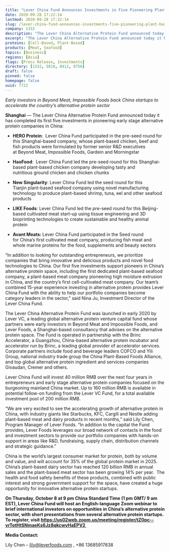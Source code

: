 ```yaml
---
title: "Lever China Fund Announces Investments in Five Pioneering Plant-Based and Cultivated Meat Startups"
date: 2020-09-28 17:22:14
lastmod: 2020-09-28 17:22:14
slug: /lever-china-fund-announces-investments-five-pioneering-plant-based-and-cultivated-meat
company: 1332
description: "The Lever China Alternative Protein Fund announced today it has completed its first five investments in pioneering early stage alternative protein companies in China. The Lever China Alternative Protein Fund was launched in early 2020 by Lever VC, a leading global alternative protein venture capital fund whose partners were early investors in Beyond Meat and Impossible Foods, and Lever Foods, a Shanghai-based consultancy that advises on the alternative protein space."
excerpt: "The Lever China Alternative Protein Fund announced today it has completed its first five investments in pioneering early stage alternative protein companies in China. The Lever China Alternative Protein Fund was launched in early 2020 by Lever VC, a leading global alternative protein venture capital fund whose partners were early investors in Beyond Meat and Impossible Foods, and Lever Foods, a Shanghai-based consultancy that advises on the alternative protein space."
proteins: [Cell-Based, Plant-Based]
products: [Meat, Seafood]
topics: [Business]
regions: [Asia]
flags: [Press Release, Investments]
directory: [1332, 5810, 8412, 8756]
draft: false
pinned: false
homepage: false
uuid: 7722
---
```

<p><em>Early investors in Beyond Meat, Impossible Foods back China startups to accelerate the country’s alternative protein sector</em></p>
<p><strong>Shanghai</strong> — The Lever China Alternative Protein Fund announced today it has completed its first five investments in pioneering early stage alternative protein companies in China:</p>
<ul>
<li><strong>HERO Protein</strong>:  Lever China Fund participated in the pre-seed round for this Shanghai-based company, whose plant-based chicken, beef and fish products were formulated by former senior R&D executives at Beyond Meat, Impossible Foods, Gardein and Morningstar </li>
</ul>
<ul>
<li><strong>HaoFood</strong>:  Lever China Fund led the pre-seed round for this Shanghai-based plant-based chicken company developing tasty and nutritious ground chicken and chicken chunks </li>
</ul>
<ul>
<li><strong>New Singularity</strong>: Lever China Fund led the seed round for this Tianjin plant-based seafood company using novel manufacturing technology to produce plant-based shrimp, tuna, eel and other seafood products </li>
</ul>
<ul>
<li><strong>LIKE Foods</strong>: Lever China Fund led the pre-seed round for this Beijing-based cultivated meat start-up using tissue engineering and 3D bioprinting technologies to create sustainable and healthy animal protein </li>
</ul>
<ul>
<li><strong>Avant Meats: </strong>Lever China Fund participated in the Seed round for China’s first cultivated meat company, producing fish meat and whole marine proteins for the food, supplements and beauty sectors </li>
</ul>
<p>“In addition to looking for outstanding entrepreneurs, we prioritize companies that bring innovative and delicious products and novel food technologies to China. Our first five investments support pioneers in China’s alternative protein space, including the first dedicated plant-based seafood company, a plant-based meat company pioneering high moisture extrusion in China, and the country’s first cell-cultivated meat company. Our team’s combined 15-year experience investing in alternative protein provides Lever China Fund with the ability to help our portfolio companies become category leaders in the sector,” said Nina Ju, Investment Director of the Lever China Fund.</p>
<p>The Lever China Alternative Protein Fund was launched in early 2020 by Lever VC, a leading global alternative protein venture capital fund whose partners were early investors in Beyond Meat and Impossible Foods, and Lever Foods, a Shanghai-based consultancy that advises on the alternative protein space. The Fund is operated in partnership with the Brinc Accelerator, a Guangzhou, China-based alternative protein incubator and accelerator run by Brinc, a leading global provider of accelerator services. Corporate partners include food and beverage leaders COFCO and Yili Group, national industry trade group the China Plant-Based Foods Alliance, and top global alternative protein ingredient and services companies Givaudan, Cremer and others.</p>
<p>Lever China Fund will invest 40 million RMB over the next four years in entrepreneurs and early stage alternative protein companies focused on the burgeoning mainland China market. Up to 160 million RMB is available in potential follow-on funding from the Lever VC Fund, for a total available investment pool of 200 million RMB.</p>
<p>“We are very excited to see the accelerating growth of alternative protein in China, with industry giants like Starbucks, KFC, Cargill and Nestle adding plant-based meat and dairy products in recent months,” said Lily Chen, Program Manager of Lever Foods. “In addition to the capital the Fund provides, Lever Foods leverages our broad network of contacts in the food and investment sectors to provide our portfolio companies with hands-on support in areas like R&D, fundraising, supply chain, distribution channels and strategic guidance.”</p>
<p>China is the world’s largest consumer market for protein, both by volume and value, and will account for 35% of the global protein market in 2025. China’s plant-based dairy sector has reached 120 billion RMB in annual sales and the plant-based meat sector has been growing 14% per year.  The health and food safety benefits of these products, combined with public interest and strong government support for the space, have created a huge opportunity for innovative alternative protein startups.</p>
<p><strong>On Thursday, October 8 at 9 pm China Standard Time (1 pm GMT/ 9 am EST), Lever China Fund will host an English-language Zoom webinar to brief international investors on opportunities in China’s alternative protein sector, with short presentations from several alternative protein startups. To register, visit <a href="https://us02web.zoom.us/meeting/register/tZ0pc--vrTotHtSNmaeKs6Jz8qkcwvHaEPV2">https://us02web.zoom.us/meeting/register/tZ0pc--vrTotHtSNmaeKs6Jz8qkcwvHaEPV2</a><u> </u></strong></p>
<p><strong>Media Contact:</strong> </p>
<p>Lily Chen – <u><a href="mailto:lily@leverfoods.com">lily@leverfoods.com</a></u> , +86 13685917838</p>
